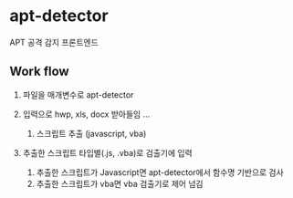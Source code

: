 # apt-detector

APT 공격 감지 프론트엔드


## Work flow

1. 파일을 매개변수로 apt-detector 
2. 입력으로 hwp, xls, docx 받아들임 ...
    1. 스크립트 추출 (javascript, vba)
  
3. 추출한 스크립트 타입별(.js, .vba)로 검출기에 입력
    1. 추출한 스크립트가 Javascript면 apt-detector에서 함수명 기반으로 검사
    2. 추출한 스크립트가 vba면 vba 검출기로 제어 넘김
